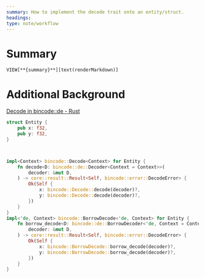 ```yaml
---
summary: How to implement the decode trait onto an entity/struct.
headings: 
type: note/workflow
---
```

# Summary
`VIEW[**{summary}**][text(renderMarkdown)]`
# Additional Background

[Decode in bincode::de - Rust](https://docs.rs/bincode/latest/bincode/de/trait.Decode.html)
```rust
struct Entity {
    pub x: f32,
    pub y: f32,
}



impl<Context> bincode::Decode<Context> for Entity {
    fn decode<D: bincode::de::Decoder<Context = Context>>(
        decoder: &mut D,
    ) -> core::result::Result<Self, bincode::error::DecodeError> {
        Ok(Self {
            x: bincode::Decode::decode(decoder)?,
            y: bincode::Decode::decode(decoder)?,
        })
    }
}
impl<'de, Context> bincode::BorrowDecode<'de, Context> for Entity {
    fn borrow_decode<D: bincode::de::BorrowDecoder<'de, Context = Context>>(
        decoder: &mut D,
    ) -> core::result::Result<Self, bincode::error::DecodeError> {
        Ok(Self {
            x: bincode::BorrowDecode::borrow_decode(decoder)?,
            y: bincode::BorrowDecode::borrow_decode(decoder)?,
        })
    }
}

```